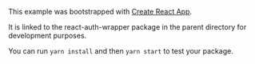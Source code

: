 This example was bootstrapped with [Create React App](https://github.com/facebook/create-react-app).

It is linked to the react-auth-wrapper package in the parent directory for development purposes.

You can run `yarn install` and then `yarn start` to test your package.
